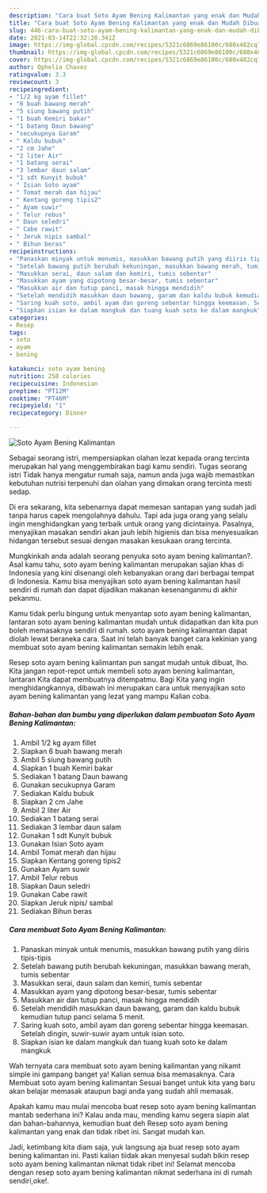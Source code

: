 ```yaml
---
description: "Cara buat Soto Ayam Bening Kalimantan yang enak dan Mudah Dibuat"
title: "Cara buat Soto Ayam Bening Kalimantan yang enak dan Mudah Dibuat"
slug: 446-cara-buat-soto-ayam-bening-kalimantan-yang-enak-dan-mudah-dibuat
date: 2021-03-14T22:32:20.341Z
image: https://img-global.cpcdn.com/recipes/5321c6869e86100c/680x482cq70/soto-ayam-bening-kalimantan-foto-resep-utama.jpg
thumbnail: https://img-global.cpcdn.com/recipes/5321c6869e86100c/680x482cq70/soto-ayam-bening-kalimantan-foto-resep-utama.jpg
cover: https://img-global.cpcdn.com/recipes/5321c6869e86100c/680x482cq70/soto-ayam-bening-kalimantan-foto-resep-utama.jpg
author: Ophelia Chavez
ratingvalue: 3.3
reviewcount: 3
recipeingredient:
- "1/2 kg ayam fillet"
- "6 buah bawang merah"
- "5 siung bawang putih"
- "1 buah Kemiri bakar"
- "1 batang Daun bawang"
- "secukupnya Garam"
- " Kaldu bubuk"
- "2 cm Jahe"
- "2 liter Air"
- "1 batang serai"
- "3 lembar daun salam"
- "1 sdt Kunyit bubuk"
- " Isian Soto ayam"
- " Tomat merah dan hijau"
- " Kentang goreng tipis2"
- " Ayam suwir"
- " Telur rebus"
- " Daun seledri"
- " Cabe rawit"
- " Jeruk nipis sambal"
- " Bihun beras"
recipeinstructions:
- "Panaskan minyak untuk menumis, masukkan bawang putih yang diiris tipis-tipis"
- "Setelah bawang putih berubah kekuningan, masukkan bawang merah, tumis sebentar"
- "Masukkan serai, daun salam dan kemiri, tumis sebentar"
- "Masukkan ayam yang dipotong besar-besar, tumis sebentar"
- "Masukkan air dan tutup panci, masak hingga mendidih"
- "Setelah mendidih masukkan daun bawang, garam dan kaldu bubuk kemudian tutup panci selama 5 menit."
- "Saring kuah soto, ambil ayam dan goreng sebentar hingga keemasan. Setelah dingin, suwir-suwir ayam untuk isian soto."
- "Siapkan isian ke dalam mangkuk dan tuang kuah soto ke dalam mangkuk"
categories:
- Resep
tags:
- soto
- ayam
- bening

katakunci: soto ayam bening 
nutrition: 258 calories
recipecuisine: Indonesian
preptime: "PT12M"
cooktime: "PT46M"
recipeyield: "1"
recipecategory: Dinner

---
```



![Soto Ayam Bening Kalimantan](https://img-global.cpcdn.com/recipes/5321c6869e86100c/680x482cq70/soto-ayam-bening-kalimantan-foto-resep-utama.jpg)

Sebagai seorang istri, mempersiapkan olahan lezat kepada orang tercinta merupakan hal yang menggembirakan bagi kamu sendiri. Tugas seorang istri Tidak hanya mengatur rumah saja, namun anda juga wajib memastikan kebutuhan nutrisi terpenuhi dan olahan yang dimakan orang tercinta mesti sedap.

Di era  sekarang, kita sebenarnya dapat memesan santapan yang sudah jadi tanpa harus capek mengolahnya dahulu. Tapi ada juga orang yang selalu ingin menghidangkan yang terbaik untuk orang yang dicintainya. Pasalnya, menyajikan masakan sendiri akan jauh lebih higienis dan bisa menyesuaikan hidangan tersebut sesuai dengan masakan kesukaan orang tercinta. 



Mungkinkah anda adalah seorang penyuka soto ayam bening kalimantan?. Asal kamu tahu, soto ayam bening kalimantan merupakan sajian khas di Indonesia yang kini disenangi oleh kebanyakan orang dari berbagai tempat di Indonesia. Kamu bisa menyajikan soto ayam bening kalimantan hasil sendiri di rumah dan dapat dijadikan makanan kesenanganmu di akhir pekanmu.

Kamu tidak perlu bingung untuk menyantap soto ayam bening kalimantan, lantaran soto ayam bening kalimantan mudah untuk didapatkan dan kita pun boleh memasaknya sendiri di rumah. soto ayam bening kalimantan dapat diolah lewat beraneka cara. Saat ini telah banyak banget cara kekinian yang membuat soto ayam bening kalimantan semakin lebih enak.

Resep soto ayam bening kalimantan pun sangat mudah untuk dibuat, lho. Kita jangan repot-repot untuk membeli soto ayam bening kalimantan, lantaran Kita dapat membuatnya ditempatmu. Bagi Kita yang ingin menghidangkannya, dibawah ini merupakan cara untuk menyajikan soto ayam bening kalimantan yang lezat yang mampu Kalian coba.

<!--inarticleads1-->

##### Bahan-bahan dan bumbu yang diperlukan dalam pembuatan Soto Ayam Bening Kalimantan:

1. Ambil 1/2 kg ayam fillet
1. Siapkan 6 buah bawang merah
1. Ambil 5 siung bawang putih
1. Siapkan 1 buah Kemiri bakar
1. Sediakan 1 batang Daun bawang
1. Gunakan secukupnya Garam
1. Sediakan  Kaldu bubuk
1. Siapkan 2 cm Jahe
1. Ambil 2 liter Air
1. Sediakan 1 batang serai
1. Sediakan 3 lembar daun salam
1. Gunakan 1 sdt Kunyit bubuk
1. Gunakan  Isian Soto ayam
1. Ambil  Tomat merah dan hijau
1. Siapkan  Kentang goreng tipis2
1. Gunakan  Ayam suwir
1. Ambil  Telur rebus
1. Siapkan  Daun seledri
1. Gunakan  Cabe rawit
1. Siapkan  Jeruk nipis/ sambal
1. Sediakan  Bihun beras




<!--inarticleads2-->

##### Cara membuat Soto Ayam Bening Kalimantan:

1. Panaskan minyak untuk menumis, masukkan bawang putih yang diiris tipis-tipis
1. Setelah bawang putih berubah kekuningan, masukkan bawang merah, tumis sebentar
1. Masukkan serai, daun salam dan kemiri, tumis sebentar
1. Masukkan ayam yang dipotong besar-besar, tumis sebentar
1. Masukkan air dan tutup panci, masak hingga mendidih
1. Setelah mendidih masukkan daun bawang, garam dan kaldu bubuk kemudian tutup panci selama 5 menit.
1. Saring kuah soto, ambil ayam dan goreng sebentar hingga keemasan. Setelah dingin, suwir-suwir ayam untuk isian soto.
1. Siapkan isian ke dalam mangkuk dan tuang kuah soto ke dalam mangkuk




Wah ternyata cara membuat soto ayam bening kalimantan yang nikamt simple ini gampang banget ya! Kalian semua bisa memasaknya. Cara Membuat soto ayam bening kalimantan Sesuai banget untuk kita yang baru akan belajar memasak ataupun bagi anda yang sudah ahli memasak.

Apakah kamu mau mulai mencoba buat resep soto ayam bening kalimantan mantab sederhana ini? Kalau anda mau, mending kamu segera siapin alat dan bahan-bahannya, kemudian buat deh Resep soto ayam bening kalimantan yang enak dan tidak ribet ini. Sangat mudah kan. 

Jadi, ketimbang kita diam saja, yuk langsung aja buat resep soto ayam bening kalimantan ini. Pasti kalian tiidak akan menyesal sudah bikin resep soto ayam bening kalimantan nikmat tidak ribet ini! Selamat mencoba dengan resep soto ayam bening kalimantan nikmat sederhana ini di rumah sendiri,oke!.

